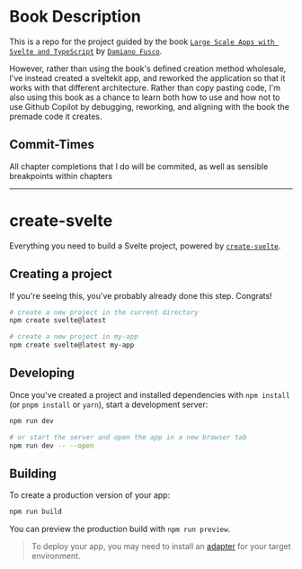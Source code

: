 # Book Description

This is a repo for the project guided by the book [`Large Scale Apps with Svelte and TypeScript`](https://www.amazon.com/dp/B0CJDP4FS2) by [`Damiano Fusco`](https://www.damianofusco.com/).

However, rather than using the book's defined creation method wholesale, I've instead created a sveltekit app, and reworked the application so that it works with that different architecture. Rather than copy pasting code, I'm also using this book as a chance to learn both how to use and how not to use Github Copilot by debugging, reworking, and aligning with the book the premade code it creates.

## Commit-Times

All chapter completions that I do will be commited, as well as sensible breakpoints within chapters

--- 

# create-svelte

Everything you need to build a Svelte project, powered by [`create-svelte`](https://github.com/sveltejs/kit/tree/main/packages/create-svelte).

## Creating a project

If you're seeing this, you've probably already done this step. Congrats!

```bash
# create a new project in the current directory
npm create svelte@latest

# create a new project in my-app
npm create svelte@latest my-app
```

## Developing

Once you've created a project and installed dependencies with `npm install` (or `pnpm install` or `yarn`), start a development server:

```bash
npm run dev

# or start the server and open the app in a new browser tab
npm run dev -- --open
```

## Building

To create a production version of your app:

```bash
npm run build
```

You can preview the production build with `npm run preview`.

> To deploy your app, you may need to install an [adapter](https://kit.svelte.dev/docs/adapters) for your target environment.
